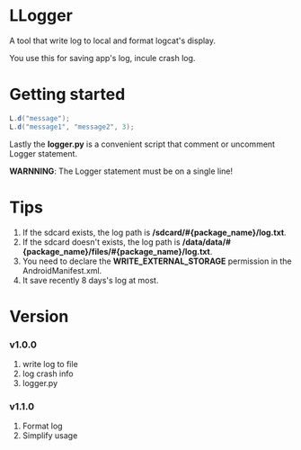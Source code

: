 # LLogger
A tool that write log to local and format logcat's display.

You use this for saving app's log, incule crash log.

# Getting started
``` java
L.d("message");
L.d("message1", "message2", 3);
```
 
 Lastly the **logger.py** is a convenient script that comment or uncomment Logger statement.  

**WARNNING**: The Logger statement must be on a single line!

# Tips
1. If the sdcard exists, the log path is **/sdcard/#{package_name}/log.txt**.
2. If the sdcard doesn't exists, the log path is **/data/data/#{package_name}/files/#{package_name}/log.txt**.
3. You need to declare the **WRITE_EXTERNAL_STORAGE** permission in the AndroidManifest.xml.
4. It save recently 8 days's log at most.

# Version
### v1.0.0
1. write log to file
2. log crash info
3. logger.py

### v1.1.0
1. Format log
2. Simplify usage
